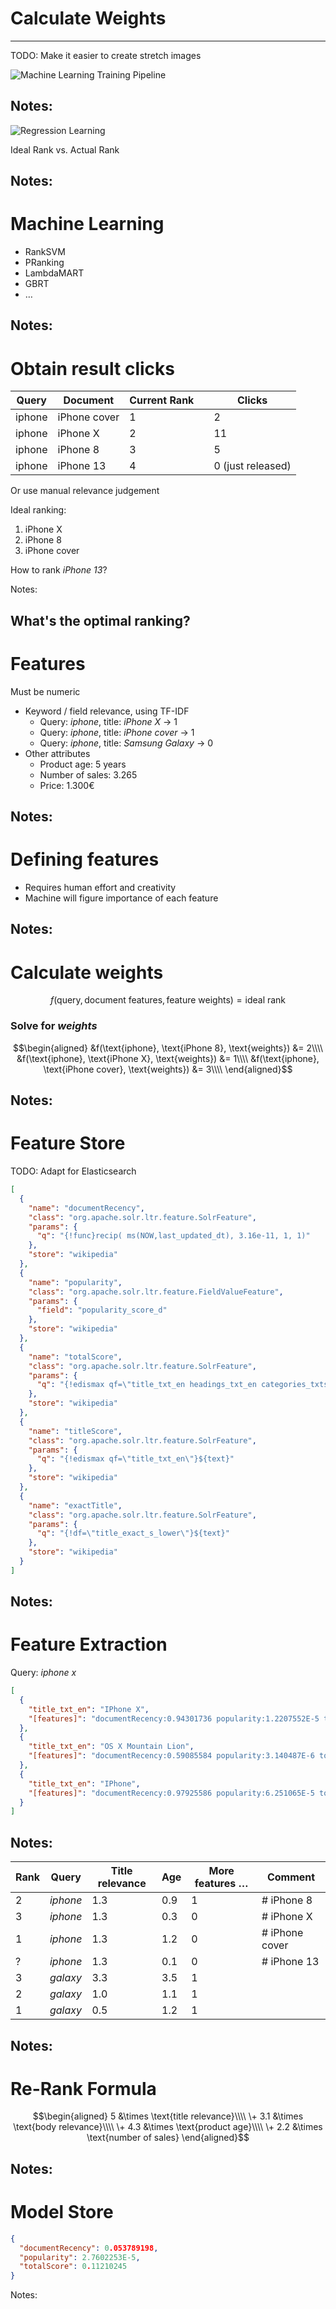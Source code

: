 # Calculate Weights
---
TODO: Make it easier to create stretch images

![Machine Learning Training Pipeline](../images/Machine_Learning_Training_Pipeline.png)<!-- .element: style="border: none; box-shadow: none;" -->

Notes:
---
![Regression Learning](../images/Regression_Learning.png)<!-- .element: style="border: none; box-shadow: none;" -->

Ideal Rank vs. Actual Rank

Notes:
---

# Machine Learning

* RankSVM
* PRanking
* LambdaMART
* GBRT
* …

Notes:
---

# Obtain result clicks

| Query  | Document<!-- .element: class="fragment" data-fragment-index="1" -->     | Current Rank<!-- .element: class="fragment" data-fragment-index="2" --> | | Clicks<!-- .element: class="fragment" data-fragment-index="3" -->            |
|--------|-------------------------------------------------------------------------|-------------------------------------------------------------------------|-|------------------------------------------------------------------------------|
| iphone | iPhone cover<!-- .element: class="fragment" data-fragment-index="1" --> | 1<!-- .element: class="fragment" data-fragment-index="2" -->            | | 2<!-- .element: class="fragment" data-fragment-index="3" -->                 |
| iphone | iPhone X<!-- .element: class="fragment" data-fragment-index="1" -->     | 2<!-- .element: class="fragment" data-fragment-index="2" -->            | | 11<!-- .element: class="fragment" data-fragment-index="3" -->                |
| iphone | iPhone 8<!-- .element: class="fragment" data-fragment-index="1" -->     | 3<!-- .element: class="fragment" data-fragment-index="2" -->            | | 5<!-- .element: class="fragment" data-fragment-index="3" -->                 |
| iphone | iPhone 13<!-- .element: class="fragment" data-fragment-index="1" -->    | 4<!-- .element: class="fragment" data-fragment-index="2" -->            | | 0 (just released)<!-- .element: class="fragment" data-fragment-index="3" --> |

Or use manual relevance judgement<!-- .element: class="fragment" data-fragment-index="5" -->

Ideal ranking:<!-- .element: class="fragment" data-fragment-index="6" -->

1. iPhone X<!-- .element: class="fragment" data-fragment-index="6" -->
2. iPhone 8<!-- .element: class="fragment" data-fragment-index="6" -->
3. iPhone cover<!-- .element: class="fragment" data-fragment-index="6" -->

<span class="fragment" data-fragment-index="7">How to rank _iPhone 13_?</span>

Notes:

What's the optimal ranking?
---

# Features

Must be numeric

* Keyword / field relevance, using TF-IDF<!-- .element: class="fragment" data-fragment-index="" -->
    * Query: *iphone*, title: *iPhone X* &rarr; 1
    * Query: *iphone*, title: *iPhone cover* &rarr; 1
    * Query: *iphone*, title: *Samsung Galaxy* &rarr; 0
* Other attributes<!-- .element: class="fragment" data-fragment-index="" -->
    * Product age: 5 years
    * Number of sales: 3.265
    * Price: 1.300€

Notes:
---

# Defining features

* Requires human effort and creativity
* Machine will figure importance of each feature

Notes:
---

# Calculate weights

$$f(\text{query}, \text{document features}, \text{feature weights}) = \text{ideal rank}$$

### Solve for _weights_

<!-- .element: class="fragment" data-fragment-index="1" --> 

$$\begin{aligned}
&f(\text{iphone}, \text{iPhone 8}, \text{weights}) &= 2\\\\
&f(\text{iphone}, \text{iPhone X}, \text{weights}) &= 1\\\\
&f(\text{iphone}, \text{iPhone cover}, \text{weights}) &= 3\\\\
\end{aligned}$$
<!-- .element: class="fragment" data-fragment-index="1" -->

Notes:
---

# Feature Store

TODO: Adapt for Elasticsearch

```json
[
  {
    "name": "documentRecency",
    "class": "org.apache.solr.ltr.feature.SolrFeature",
    "params": {
      "q": "{!func}recip( ms(NOW,last_updated_dt), 3.16e-11, 1, 1)"
    },
    "store": "wikipedia"
  },
  {
    "name": "popularity",
    "class": "org.apache.solr.ltr.feature.FieldValueFeature",
    "params": {
      "field": "popularity_score_d"
    },
    "store": "wikipedia"
  },
  {
    "name": "totalScore",
    "class": "org.apache.solr.ltr.feature.SolrFeature",
    "params": {
      "q": "{!edismax qf=\"title_txt_en headings_txt_en categories_txts_en opening_text_txt_en text_txt_en\"}${text}"
    },
    "store": "wikipedia"
  },
  {
    "name": "titleScore",
    "class": "org.apache.solr.ltr.feature.SolrFeature",
    "params": {
      "q": "{!edismax qf=\"title_txt_en\"}${text}"
    },
    "store": "wikipedia"
  },
  {
    "name": "exactTitle",
    "class": "org.apache.solr.ltr.feature.SolrFeature",
    "params": {
      "q": "{!df=\"title_exact_s_lower\"}${text}"
    },
    "store": "wikipedia"
  }
]
```

Notes:
---

# Feature Extraction

Query: *iphone x*

```json
[
  {
    "title_txt_en": "IPhone X",
    "[features]": "documentRecency:0.94301736 popularity:1.2207552E-5 totalScore:22.804134 titleScore:17.452236 exactTitle:11.403795 headingsScore:0.0 categoriesScore:0.0 openingScore:22.804134 textScore:19.482597"
  },
  {
    "title_txt_en": "OS X Mountain Lion",
    "[features]": "documentRecency:0.59085584 popularity:3.140487E-6 totalScore:19.74273 titleScore:5.4706 exactTitle:0.0 headingsScore:0.0 categoriesScore:8.784399 openingScore:8.180487 textScore:17.705677"
  },
  {
    "title_txt_en": "IPhone",
    "[features]": "documentRecency:0.97925586 popularity:6.251065E-5 totalScore:16.994913 titleScore:12.235063 exactTitle:0.0 headingsScore:0.0 categoriesScore:0.0 openingScore:15.402786 textScore:15.681499"
  }
]
```

Notes:
---

| Rank | Query    | Title relevance | Age | More features … | Comment        |
|------|----------|-----------------|-----|-----------------|----------------|
| 2    | *iphone* | 1.3             | 0.9 | 1               | # iPhone 8     |
| 3    | *iphone* | 1.3             | 0.3 | 0               | # iPhone X     |
| 1    | *iphone* | 1.3             | 1.2 | 0               | # iPhone cover |
| ?    | *iphone* | 1.3             | 0.1 | 0               | # iPhone 13    |
| 3    | *galaxy* | 3.3             | 3.5 | 1               |                |
| 2    | *galaxy* | 1.0             | 1.1 | 1               |                |
| 1    | *galaxy* | 0.5             | 1.2 | 1               |                |

Notes:
---

# Re-Rank Formula

$$\begin{aligned}
5 &\times \text{title relevance}\\\\
\+ 3.1 &\times \text{body relevance}\\\\
\+ 4.3 &\times \text{product age}\\\\
\+ 2.2 &\times \text{number of sales}
\end{aligned}$$

Notes:
---

# Model Store

```json
{
  "documentRecency": 0.053789198,
  "popularity": 2.7602253E-5,
  "totalScore": 0.11210245
}
```

Notes:
